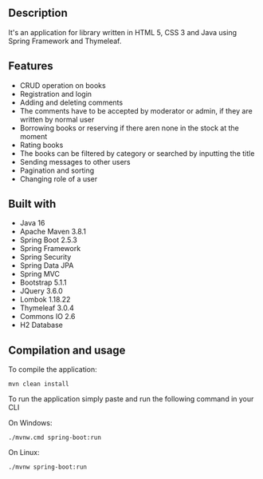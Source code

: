## Description

It's an application for library written in HTML 5, CSS 3 and Java using Spring Framework and Thymeleaf.

## Features

- CRUD operation on books
- Registration and login
- Adding and deleting comments
- The comments have to be accepted by moderator or admin, if they are written by normal user
- Borrowing books or reserving if there aren none in the stock at the moment
- Rating books
- The books can be filtered by category or searched by inputting the title
- Sending messages to other users
- Pagination and sorting
- Changing role of a user

## Built with

- Java 16
- Apache Maven 3.8.1
- Spring Boot 2.5.3
- Spring Framework
- Spring Security
- Spring Data JPA
- Spring MVC
- Bootstrap 5.1.1
- JQuery 3.6.0
- Lombok 1.18.22
- Thymeleaf 3.0.4
- Commons IO 2.6
- H2 Database


## Compilation and usage

To compile the application:

    mvn clean install
    
To run the application simply paste and run the following command in your CLI

On Windows:

    ./mvnw.cmd spring-boot:run

On Linux:

    ./mvnw spring-boot:run
